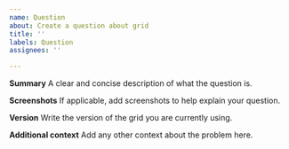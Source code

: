 ```yaml
---
name: Question
about: Create a question about grid
title: ''
labels: Question
assignees: ''

---
```


<!--
  To make it easier for us to help you, please include as much useful information as possible.

  Useful Links:
  - tutorial: https://github.com/nhn/tui.grid/tree/master/docs
  - API/Example: https://nhn.github.io/tui.grid/latest

  Before opening a new issue, please search existing issues https://github.com/nhn/tui.grid/issues
-->

**Summary**
A clear and concise description of what the question is.

**Screenshots**
If applicable, add screenshots to help explain your question.

**Version**
Write the version of the grid you are currently using.

**Additional context**
Add any other context about the problem here.

